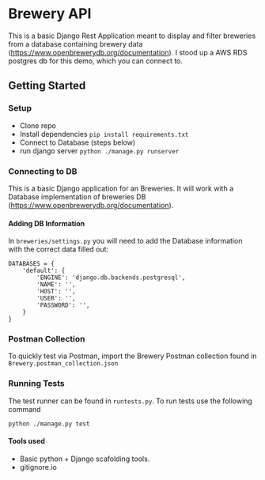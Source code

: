 # Brewery API 
This is a basic Django Rest Application meant to display and filter breweries from 
a database containing brewery data (https://www.openbrewerydb.org/documentation). I stood up a AWS RDS postgres db for this demo, which you can connect to.


## Getting Started
### Setup
- Clone repo
- Install dependencies
  `pip install requirements.txt`
- Connect to Database (steps below)
- run django server
  `python ./manage.py runserver`


### Connecting to DB
This is a basic Django application for an Breweries. It will work with a Database implementation of breweries DB (https://www.openbrewerydb.org/documentation).


#### Adding DB Information
In `breweries/settings.py` you will need to add the Database information with the correct data filled out:
```
DATABASES = {
    'default': {
        'ENGINE': 'django.db.backends.postgresql',
        'NAME': '',
        'HOST': '',
        'USER': '',
        'PASSWORD': '',
    }
}
```

### Postman Collection
To quickly test via Postman, import the Brewery Postman collection found in `Brewery.postman_collection.json`


### Running Tests
The test runner can be found in `runtests.py`. 
To run tests use the following command
```
python ./manage.py test
```


#### Tools used
- Basic python + Django scafolding tools.
- gitignore.io
